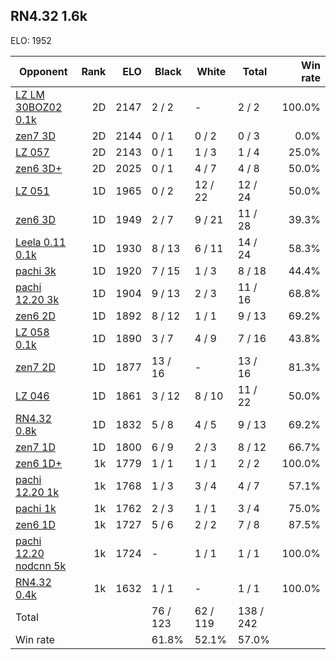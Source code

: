 ## RN4.32 1.6k ##

ELO: 1952

Opponent | Rank | ELO | Black | White | Total | Win rate
---------|-----:|----:|-------|-------|-------|-------:
[LZ LM 30BOZ02 0.1k](LZ%20LM%2030BOZ02%200.1k.md) | 2D | 2147 | 2 / 2 | - | 2 / 2 | 100.0%
[zen7 3D](zen7%203D.md) | 2D | 2144 | 0 / 1 | 0 / 2 | 0 / 3 | 0.0%
[LZ 057](LZ%20057.md) | 2D | 2143 | 0 / 1 | 1 / 3 | 1 / 4 | 25.0%
[zen6 3D+](zen6%203D+.md) | 2D | 2025 | 0 / 1 | 4 / 7 | 4 / 8 | 50.0%
[LZ 051](LZ%20051.md) | 1D | 1965 | 0 / 2 | 12 / 22 | 12 / 24 | 50.0%
[zen6 3D](zen6%203D.md) | 1D | 1949 | 2 / 7 | 9 / 21 | 11 / 28 | 39.3%
[Leela 0.11 0.1k](Leela%200.11%200.1k.md) | 1D | 1930 | 8 / 13 | 6 / 11 | 14 / 24 | 58.3%
[pachi 3k](pachi%203k.md) | 1D | 1920 | 7 / 15 | 1 / 3 | 8 / 18 | 44.4%
[pachi 12.20 3k](pachi%2012.20%203k.md) | 1D | 1904 | 9 / 13 | 2 / 3 | 11 / 16 | 68.8%
[zen6 2D](zen6%202D.md) | 1D | 1892 | 8 / 12 | 1 / 1 | 9 / 13 | 69.2%
[LZ 058 0.1k](LZ%20058%200.1k.md) | 1D | 1890 | 3 / 7 | 4 / 9 | 7 / 16 | 43.8%
[zen7 2D](zen7%202D.md) | 1D | 1877 | 13 / 16 | - | 13 / 16 | 81.3%
[LZ 046](LZ%20046.md) | 1D | 1861 | 3 / 12 | 8 / 10 | 11 / 22 | 50.0%
[RN4.32 0.8k](RN4.32%200.8k.md) | 1D | 1832 | 5 / 8 | 4 / 5 | 9 / 13 | 69.2%
[zen7 1D](zen7%201D.md) | 1D | 1800 | 6 / 9 | 2 / 3 | 8 / 12 | 66.7%
[zen6 1D+](zen6%201D+.md) | 1k | 1779 | 1 / 1 | 1 / 1 | 2 / 2 | 100.0%
[pachi 12.20 1k](pachi%2012.20%201k.md) | 1k | 1768 | 1 / 3 | 3 / 4 | 4 / 7 | 57.1%
[pachi 1k](pachi%201k.md) | 1k | 1762 | 2 / 3 | 1 / 1 | 3 / 4 | 75.0%
[zen6 1D](zen6%201D.md) | 1k | 1727 | 5 / 6 | 2 / 2 | 7 / 8 | 87.5%
[pachi 12.20 nodcnn 5k](pachi%2012.20%20nodcnn%205k.md) | 1k | 1724 | - | 1 / 1 | 1 / 1 | 100.0%
[RN4.32 0.4k](RN4.32%200.4k.md) | 1k | 1632 | 1 / 1 | - | 1 / 1 | 100.0%
Total | | | 76 / 123 | 62 / 119 | 138 / 242 | 
Win rate| | | 61.8% | 52.1% | 57.0% | 
